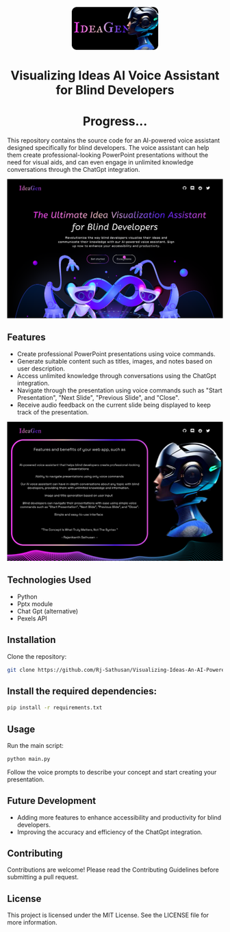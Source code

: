 <div align="center">
    <img src="img1.png" alt="Project Banner" width="40%">
</div>
  
 <div align="center">
<h1> 
Visualizing Ideas AI Voice Assistant for Blind Developers <h1>
<h9>Progress...<h9>
</div>

  
This repository contains the source code for an AI-powered voice assistant designed specifically for blind developers. The voice assistant can help them create professional-looking PowerPoint presentations without the need for visual aids, and can even engage in unlimited knowledge conversations through the ChatGpt integration.

 <img src="img2.png" alt="Project Banner" >

## Features
- Create professional PowerPoint presentations using voice commands.
- Generate suitable content such as titles, images, and notes based on user description.
- Access unlimited knowledge through conversations using the ChatGpt integration.
- Navigate through the presentation using voice commands such as "Start Presentation", "Next Slide", "Previous Slide", and "Close".
- Receive audio feedback on the current slide being displayed to keep track of the presentation.

 <img src="img4.png" alt="Project Banner" >

## Technologies Used
- Python
- Pptx module
- Chat Gpt (alternative)
- Pexels API

## Installation
Clone the repository:
```sh
git clone https://github.com/Rj-Sathusan/Visualizing-Ideas-An-AI-Powered-Assistant-for-Blind-Developers
```
## Install the required dependencies:
```sh
pip install -r requirements.txt
```

## Usage
Run the main script:
```sh
python main.py
```
Follow the voice prompts to describe your concept and start creating your presentation.

## Future Development
- Adding more features to enhance accessibility and productivity for blind developers.
- Improving the accuracy and efficiency of the ChatGpt integration.

## Contributing
Contributions are welcome! Please read the Contributing Guidelines before submitting a pull request.

## License
This project is licensed under the MIT License. See the LICENSE file for more information.
